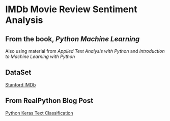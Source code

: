 # IMDb Movie Review Sentiment Analysis

## From the book, *Python Machine Learning*

Also using material from *Applied Text Analysis with Python* and *Introduction to Machine Learning with Python*


## DataSet

[Stanford IMDb](http://ai.stanford.edu/~amaas/data/sentiment/)



## From RealPython Blog Post

[Python Keras Text Classification](https://realpython.com/python-keras-text-classification/)


